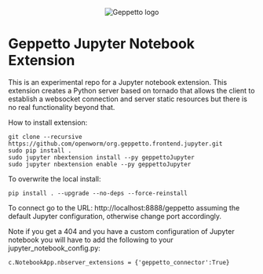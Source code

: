 <p align="center">
  <img src="https://dl.dropboxusercontent.com/u/7538688/geppetto%20logo.png?dl=1" alt="Geppetto logo"/>
</p>

# Geppetto Jupyter Notebook Extension
This is an experimental repo for a Jupyter notebook extension. This extension creates a Python server based on tornado that allows the client to establish a websocket connection and server static resources but there is no real functionality beyond that.

How to install extension:
```
git clone --recursive https://github.com/openworm/org.geppetto.frontend.jupyter.git
sudo pip install .
sudo jupyter nbextension install --py geppettoJupyter
sudo jupyter nbextension enable --py geppettoJupyter
```
To overwrite the local install:

```
pip install . --upgrade --no-deps --force-reinstall
```

To connect go to the URL:
http://localhost:8888/geppetto
assuming the default Jupyter configuration, otherwise change port accordingly.

Note if you get a 404 and you have a custom configuration of Jupyter notebook you will have to add the following to your jupyter_notebook_config.py:
```
c.NotebookApp.nbserver_extensions = {'geppetto_connector':True}
```
